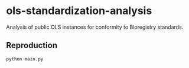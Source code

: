 # ols-standardization-analysis

Analysis of public OLS instances for conformity to Bioregistry standards.

## Reproduction

```shell
python main.py
```
